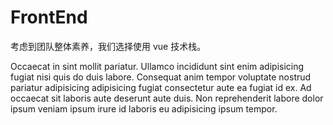 # FrontEnd

考虑到团队整体素养，我们选择使用 vue 技术栈。

Occaecat in sint mollit pariatur. Ullamco incididunt sint enim adipisicing fugiat nisi quis do duis labore. Consequat anim tempor voluptate nostrud pariatur adipisicing adipisicing fugiat consectetur aute ea fugiat id ex. Ad occaecat sit laboris aute deserunt aute duis. Non reprehenderit labore dolor ipsum veniam ipsum irure id laboris eu adipisicing ipsum tempor.